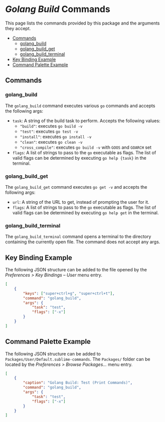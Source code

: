 # *Golang Build* Commands

This page lists the commands provided by this package and the arguments they
accept.

 - [Commands](#commands)
   - [golang_build](#golang_build)
   - [golang_build_get](#golang_build_get)
   - [golang_build_terminal](#golang_build_terminal)
 - [Key Binding Example](#key-binding-example)
 - [Command Palette Example](#command-palette-example)

## Commands

### golang_build

The `golang_build` command executes various `go` commands and accepts the
following args:

 - `task`: A string of the build task to perform. Accepts the following values:
   - `"build"`: executes `go build -v`
   - `"test"`: executes `go test -v`
   - `"install"`: executes `go install -v`
   - `"clean"`: executes `go clean -v`
   - `"cross_compile"`: executes `go build -v` with `GOOS` and `GOARCH` set
 - `flags`: A list of strings to pass to the `go` executable as flags. The list
   of valid flags can be determined by executing `go help {task}` in the
   terminal.

### golang_build_get

The `golang_build_get` command executes `go get -v` and accepts the following
args:

 - `url`: A string of the URL to get, instead of prompting the user for it.
 - `flags`: A list of strings to pass to the `go` executable as flags. The list
   of valid flags can be determined by executing `go help get` in the
   terminal.

### golang_build_terminal

The `golang_build_terminal` command opens a terminal to the directory containing
the currently open file. The command does not accept any args.

## Key Binding Example

The following JSON structure can be added to the file opened by the
*Preferences > Key Bindings – User* menu entry.

```json
[
    {
        "keys": ["super+ctrl+g", "super+ctrl+t"],
        "command": "golang_build",
        "args": {
            "task": "test",
            "flags": ["-x"]
        }
    }
]
```

## Command Palette Example

The following JSON structure can be added to
`Packages/User/Default.sublime-commands`. The `Packages/` folder can be located
by the *Preferences > Browse Packages...* menu entry.

```json
[
    {
        "caption": "Golang Build: Test (Print Commands)",
        "command": "golang_build",
        "args": {
            "task": "test",
            "flags": ["-x"]
        }
    }
]
```
